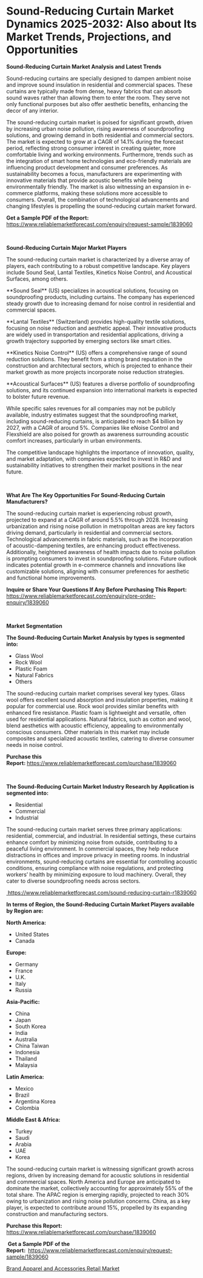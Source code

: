 <p><h1>Sound-Reducing Curtain Market Dynamics 2025-2032: Also about Its Market Trends, Projections, and Opportunities</h1></p><p><strong>Sound-Reducing Curtain Market Analysis and Latest Trends</strong></p>
<p><p>Sound-reducing curtains are specially designed to dampen ambient noise and improve sound insulation in residential and commercial spaces. These curtains are typically made from dense, heavy fabrics that can absorb sound waves rather than allowing them to enter the room. They serve not only functional purposes but also offer aesthetic benefits, enhancing the decor of any interior.</p><p>The sound-reducing curtain market is poised for significant growth, driven by increasing urban noise pollution, rising awareness of soundproofing solutions, and growing demand in both residential and commercial sectors. The market is expected to grow at a CAGR of 14.1% during the forecast period, reflecting strong consumer interest in creating quieter, more comfortable living and working environments. Furthermore, trends such as the integration of smart home technologies and eco-friendly materials are influencing product development and consumer preferences. As sustainability becomes a focus, manufacturers are experimenting with innovative materials that provide acoustic benefits while being environmentally friendly. The market is also witnessing an expansion in e-commerce platforms, making these solutions more accessible to consumers. Overall, the combination of technological advancements and changing lifestyles is propelling the sound-reducing curtain market forward.</p></p>
<p><strong>Get a Sample PDF of the Report:&nbsp;</strong> <a href="https://www.reliablemarketforecast.com/enquiry/request-sample/1839060?utm_campaign=2320&utm_medium=2&utm_source=Github&utm_content=ia&utm_term=05042025&utm_id=sound-reducing-curtain">https://www.reliablemarketforecast.com/enquiry/request-sample/1839060</a></p>
<p>&nbsp;</p>
<p><strong>Sound-Reducing Curtain Major Market Players</strong></p>
<p><p>The sound-reducing curtain market is characterized by a diverse array of players, each contributing to a robust competitive landscape. Key players include Sound Seal, Lantal Textiles, Kinetics Noise Control, and Acoustical Surfaces, among others.</p><p>**Sound Seal** (US) specializes in acoustical solutions, focusing on soundproofing products, including curtains. The company has experienced steady growth due to increasing demand for noise control in residential and commercial spaces. </p><p>**Lantal Textiles** (Switzerland) provides high-quality textile solutions, focusing on noise reduction and aesthetic appeal. Their innovative products are widely used in transportation and residential applications, driving a growth trajectory supported by emerging sectors like smart cities.</p><p>**Kinetics Noise Control** (US) offers a comprehensive range of sound reduction solutions. They benefit from a strong brand reputation in the construction and architectural sectors, which is projected to enhance their market growth as more projects incorporate noise reduction strategies.</p><p>**Acoustical Surfaces** (US) features a diverse portfolio of soundproofing solutions, and its continued expansion into international markets is expected to bolster future revenue. </p><p>While specific sales revenues for all companies may not be publicly available, industry estimates suggest that the soundproofing market, including sound-reducing curtains, is anticipated to reach $4 billion by 2027, with a CAGR of around 5%. Companies like eNoise Control and Flexshield are also poised for growth as awareness surrounding acoustic comfort increases, particularly in urban environments.</p><p>The competitive landscape highlights the importance of innovation, quality, and market adaptation, with companies expected to invest in R&D and sustainability initiatives to strengthen their market positions in the near future.</p></p>
<p>&nbsp;</p>
<p><strong>What Are The Key Opportunities For Sound-Reducing Curtain Manufacturers?</strong></p>
<p><p>The sound-reducing curtain market is experiencing robust growth, projected to expand at a CAGR of around 5.5% through 2028. Increasing urbanization and rising noise pollution in metropolitan areas are key factors driving demand, particularly in residential and commercial sectors. Technological advancements in fabric materials, such as the incorporation of acoustic-dampening textiles, are enhancing product effectiveness. Additionally, heightened awareness of health impacts due to noise pollution is prompting consumers to invest in soundproofing solutions. Future outlook indicates potential growth in e-commerce channels and innovations like customizable solutions, aligning with consumer preferences for aesthetic and functional home improvements.</p></p>
<p><strong>Inquire or Share Your Questions If Any Before Purchasing This Report:</strong> <a href="https://www.reliablemarketforecast.com/enquiry/pre-order-enquiry/1839060?utm_campaign=2320&utm_medium=2&utm_source=Github&utm_content=ia&utm_term=05042025&utm_id=sound-reducing-curtain">https://www.reliablemarketforecast.com/enquiry/pre-order-enquiry/1839060</a></p>
<p>&nbsp;</p>
<p><strong>Market Segmentation</strong></p>
<p><strong>The Sound-Reducing Curtain Market Analysis by types is segmented into:</strong></p>
<p><ul><li>Glass Wool</li><li>Rock Wool</li><li>Plastic Foam</li><li>Natural Fabrics</li><li>Others</li></ul></p>
<p><p>The sound-reducing curtain market comprises several key types. Glass wool offers excellent sound absorption and insulation properties, making it popular for commercial use. Rock wool provides similar benefits with enhanced fire resistance. Plastic foam is lightweight and versatile, often used for residential applications. Natural fabrics, such as cotton and wool, blend aesthetics with acoustic efficiency, appealing to environmentally conscious consumers. Other materials in this market may include composites and specialized acoustic textiles, catering to diverse consumer needs in noise control.</p></p>
<p><strong>Purchase this Report:&nbsp;</strong><a href="https://www.reliablemarketforecast.com/purchase/1839060?utm_campaign=2320&utm_medium=2&utm_source=Github&utm_content=ia&utm_term=05042025&utm_id=sound-reducing-curtain">https://www.reliablemarketforecast.com/purchase/1839060</a></p>
<p>&nbsp;</p>
<p><strong>The Sound-Reducing Curtain Market Industry Research by Application is segmented into:</strong></p>
<p><ul><li>Residential</li><li>Commercial</li><li>Industrial</li></ul></p>
<p><p>The sound-reducing curtain market serves three primary applications: residential, commercial, and industrial. In residential settings, these curtains enhance comfort by minimizing noise from outside, contributing to a peaceful living environment. In commercial spaces, they help reduce distractions in offices and improve privacy in meeting rooms. In industrial environments, sound-reducing curtains are essential for controlling acoustic conditions, ensuring compliance with noise regulations, and protecting workers’ health by minimizing exposure to loud machinery. Overall, they cater to diverse soundproofing needs across sectors.</p></p>
<p><a href="https://www.reliablemarketforecast.com/sound-reducing-curtain-r1839060?utm_campaign=2320&utm_medium=2&utm_source=Github&utm_content=ia&utm_term=05042025&utm_id=sound-reducing-curtain">&nbsp;https://www.reliablemarketforecast.com/sound-reducing-curtain-r1839060</a></p>
<p><strong>In terms of Region, the Sound-Reducing Curtain Market Players available by Region are:</strong></p>
<p>
    <p> <strong> North America: </strong>
        <ul>
            <li>United States</li>
            <li>Canada</li>
        </ul>
        </p> 
    <p> <strong> Europe: </strong>
        <ul>
            <li>Germany</li>
            <li>France</li>
            <li>U.K.</li>
            <li>Italy</li>
            <li>Russia</li>
        </ul>
        </p> 
    <p> <strong> Asia-Pacific: </strong>
        <ul>
            <li>China</li>
            <li>Japan</li>
            <li>South Korea</li>
            <li>India</li>
            <li>Australia</li>
            <li>China Taiwan</li>
            <li>Indonesia</li>
            <li>Thailand</li>
            <li>Malaysia</li>
        </ul>
        </p> 
    <p> <strong> Latin America: </strong>
        <ul>
            <li>Mexico</li>
            <li>Brazil</li>
            <li>Argentina Korea</li>
            <li>Colombia</li>
        </ul>
        </p> 
    <p> <strong> Middle East & Africa: </strong>
        <ul>
            <li>Turkey</li>
            <li>Saudi</li>
            <li>Arabia</li>
            <li>UAE</li>
            <li>Korea</li>
        </ul>
    </p>
    </p>
<p><p>The sound-reducing curtain market is witnessing significant growth across regions, driven by increasing demand for acoustic solutions in residential and commercial spaces. North America and Europe are anticipated to dominate the market, collectively accounting for approximately 55% of the total share. The APAC region is emerging rapidly, projected to reach 30% owing to urbanization and rising noise pollution concerns. China, as a key player, is expected to contribute around 15%, propelled by its expanding construction and manufacturing sectors.</p></p>
<p><strong>Purchase this Report: </strong><a href="https://www.reliablemarketforecast.com/purchase/1839060?utm_campaign=2320&utm_medium=2&utm_source=Github&utm_content=ia&utm_term=05042025&utm_id=sound-reducing-curtain">https://www.reliablemarketforecast.com/purchase/1839060</a></p>
<p>&nbsp;<strong>Get a Sample PDF of the Report:&nbsp;&nbsp;</strong><a href="https://www.reliablemarketforecast.com/enquiry/request-sample/1839060?utm_campaign=2320&utm_medium=2&utm_source=Github&utm_content=ia&utm_term=05042025&utm_id=sound-reducing-curtain">https://www.reliablemarketforecast.com/enquiry/request-sample/1839060</a></p>
<p><strong></strong></p>
<p><p><a href="https://github.com/cheryjhonson/Market-Research-Report-List-1/blob/main/brand-apparel-and-accessories-retail-market.md?utm_campaign=2320&utm_medium=2&utm_source=Github&utm_content=ia&utm_term=05042025&utm_id=sound-reducing-curtain">Brand Apparel and Accessories Retail Market</a></p></p>